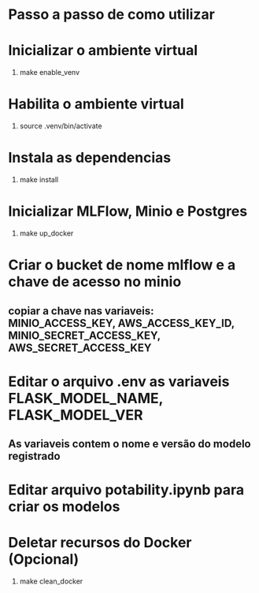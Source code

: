 # Passo a passo de como utilizar

# Inicializar o ambiente virtual
1. make enable_venv

# Habilita o ambiente virtual
1. source .venv/bin/activate

# Instala as dependencias
1. make install

# Inicializar MLFlow, Minio e Postgres
1. make up_docker

# Criar o bucket de nome mlflow e a chave de acesso no minio
## copiar a chave nas variaveis: MINIO_ACCESS_KEY, AWS_ACCESS_KEY_ID, MINIO_SECRET_ACCESS_KEY, AWS_SECRET_ACCESS_KEY


# Editar o arquivo .env as variaveis FLASK_MODEL_NAME, FLASK_MODEL_VER
## As variaveis contem o nome e versão do modelo registrado

# Editar arquivo potability.ipynb para criar os modelos

# Deletar recursos do Docker (Opcional)
1. make clean_docker
